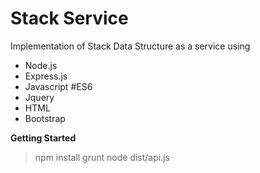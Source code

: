 # Stack Service

Implementation of Stack Data Structure as a service using
 - Node.js
 - Express.js
 - Javascript #ES6
 - Jquery
 - HTML
 - Bootstrap

**Getting Started**

> npm install
> grunt
>node dist/api.js
